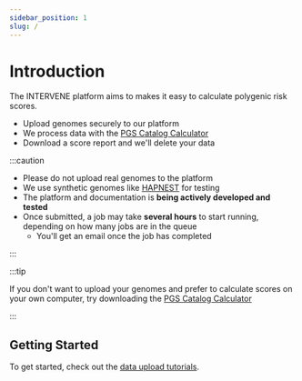 ```yaml
---
sidebar_position: 1
slug: /
---
```


# Introduction

The INTERVENE platform aims to makes it easy to calculate polygenic risk scores. 

* Upload genomes securely to our platform
* We process data with the [PGS Catalog Calculator](https://pgsc-calc.readthedocs.io/en/latest/)
* Download a score report and we'll delete your data

:::caution

* Please do not upload real genomes to the platform
* We use synthetic genomes like [HAPNEST](https://pubmed.ncbi.nlm.nih.gov/37647640/) for testing
* The platform and documentation is **being actively developed and tested**
* Once submitted, a job may take **several hours** to start running, depending on how many jobs are in the queue
  * You'll get an email once the job has completed

:::

:::tip

If you don't want to upload your genomes and prefer to calculate scores on your own computer, try downloading the [PGS Catalog Calculator](https://pgsc-calc.readthedocs.io/en/latest/)

:::

## Getting Started

To get started, check out the [data upload tutorials](category/upload).
